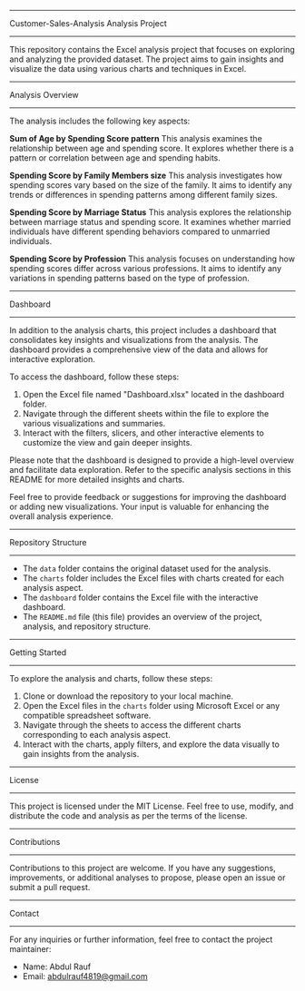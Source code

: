 ****
Customer-Sales-Analysis Analysis Project
****

This repository contains the Excel analysis project that focuses on exploring and analyzing the provided dataset. The project aims to gain insights and visualize the data using various charts and techniques in Excel.

****
Analysis Overview
****

The analysis includes the following key aspects:

****Sum of Age by Spending Score pattern****
This analysis examines the relationship between age and spending score. It explores whether there is a pattern or correlation between age and spending habits.

****Spending Score by Family Members size****
This analysis investigates how spending scores vary based on the size of the family. It aims to identify any trends or differences in spending patterns among different family sizes.

****Spending Score by Marriage Status****
This analysis explores the relationship between marriage status and spending score. It examines whether married individuals have different spending behaviors compared to unmarried individuals.

****Spending Score by Profession****
This analysis focuses on understanding how spending scores differ across various professions. It aims to identify any variations in spending patterns based on the type of profession.

****
Dashboard
****

In addition to the analysis charts, this project includes a dashboard that consolidates key insights and visualizations from the analysis. The dashboard provides a comprehensive view of the data and allows for interactive exploration.

To access the dashboard, follow these steps:

1. Open the Excel file named "Dashboard.xlsx" located in the dashboard folder.
2. Navigate through the different sheets within the file to explore the various visualizations and summaries.
3. Interact with the filters, slicers, and other interactive elements to customize the view and gain deeper insights.

Please note that the dashboard is designed to provide a high-level overview and facilitate data exploration. Refer to the specific analysis sections in this README for more detailed insights and charts.

Feel free to provide feedback or suggestions for improving the dashboard or adding new visualizations. Your input is valuable for enhancing the overall analysis experience.

****
Repository Structure
****

- The `data` folder contains the original dataset used for the analysis.
- The `charts` folder includes the Excel files with charts created for each analysis aspect.
- The `dashboard` folder contains the Excel file with the interactive dashboard.
- The `README.md` file (this file) provides an overview of the project, analysis, and repository structure.

****
Getting Started
****

To explore the analysis and charts, follow these steps:

1. Clone or download the repository to your local machine.
2. Open the Excel files in the `charts` folder using Microsoft Excel or any compatible spreadsheet software.
3. Navigate through the sheets to access the different charts corresponding to each analysis aspect.
4. Interact with the charts, apply filters, and explore the data visually to gain insights from the analysis.

****
License
****

This project is licensed under the MIT License. Feel free to use, modify, and distribute the code and analysis as per the terms of the license.

****
Contributions
****

Contributions to this project are welcome. If you have any suggestions, improvements, or additional analyses to propose, please open an issue or submit a pull request.

****
Contact
****

For any inquiries or further information, feel free to contact the project maintainer:

- Name: Abdul Rauf
- Email: abdulrauf4819@gmail.com
